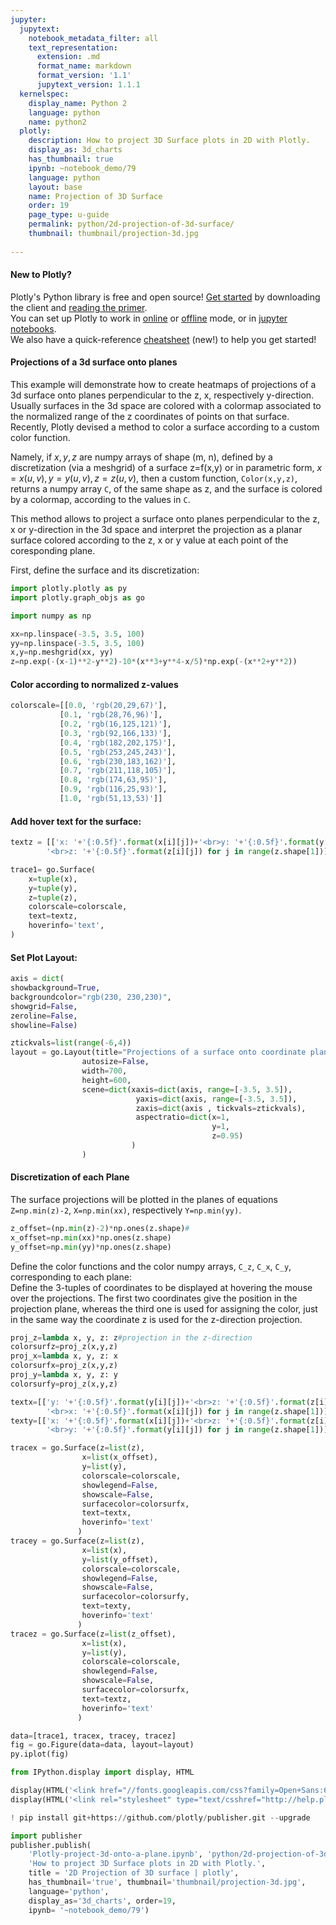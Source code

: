 ```yaml
---
jupyter:
  jupytext:
    notebook_metadata_filter: all
    text_representation:
      extension: .md
      format_name: markdown
      format_version: '1.1'
      jupytext_version: 1.1.1
  kernelspec:
    display_name: Python 2
    language: python
    name: python2
  plotly:
    description: How to project 3D Surface plots in 2D with Plotly.
    display_as: 3d_charts
    has_thumbnail: true
    ipynb: ~notebook_demo/79
    language: python
    layout: base
    name: Projection of 3D Surface
    order: 19
    page_type: u-guide
    permalink: python/2d-projection-of-3d-surface/
    thumbnail: thumbnail/projection-3d.jpg
    
---
```


#### New to Plotly?
Plotly's Python library is free and open source! [Get started](https://plot.ly/python/getting-started/) by downloading the client and [reading the primer](https://plot.ly/python/getting-started/).
<br>You can set up Plotly to work in [online](https://plot.ly/python/getting-started/#initialization-for-online-plotting) or [offline](https://plot.ly/python/getting-started/#initialization-for-offline-plotting) mode, or in [jupyter notebooks](https://plot.ly/python/getting-started/#start-plotting-online).
<br>We also have a quick-reference [cheatsheet](https://images.plot.ly/plotly-documentation/images/python_cheat_sheet.pdf) (new!) to help you get started!



#### Projections of a 3d surface onto planes


This example will demonstrate how to create heatmaps of projections of a 3d surface onto planes perpendicular to the z, x, respectively y-direction. Usually surfaces in the 3d space are colored with  a colormap associated to the normalized range of the z coordinates of points on that surface.
Recently, Plotly devised a method to color a surface according to a custom color function.

Namely, if $x, y, z$ are numpy arrays of shape (m, n), defined by a discretization (via a meshgrid) of a surface z=f(x,y) or in parametric form, $x=x(u,v), y=y(u,v), z=z(u,v)$, then a custom function, `Color(x,y,z)`, returns a numpy array `C`, of the same shape as z, and the surface is colored by a colormap, according to the values in `C`.


This method allows to project a surface onto planes perpendicular to the z, x or y-direction in the 3d space
and interpret the projection as a planar surface colored according to the z, x or y value at each point
of the coresponding plane.

First, define the surface and its discretization:

```python
import plotly.plotly as py
import plotly.graph_objs as go

import numpy as np

xx=np.linspace(-3.5, 3.5, 100)
yy=np.linspace(-3.5, 3.5, 100)
x,y=np.meshgrid(xx, yy)
z=np.exp(-(x-1)**2-y**2)-10*(x**3+y**4-x/5)*np.exp(-(x**2+y**2))
```

#### Color according to normalized z-values

```python
colorscale=[[0.0, 'rgb(20,29,67)'],
           [0.1, 'rgb(28,76,96)'],
           [0.2, 'rgb(16,125,121)'],
           [0.3, 'rgb(92,166,133)'],
           [0.4, 'rgb(182,202,175)'],
           [0.5, 'rgb(253,245,243)'],
           [0.6, 'rgb(230,183,162)'],
           [0.7, 'rgb(211,118,105)'],
           [0.8, 'rgb(174,63,95)'],
           [0.9, 'rgb(116,25,93)'],
           [1.0, 'rgb(51,13,53)']]
```

#### Add hover text for the surface:

```python
textz = [['x: '+'{:0.5f}'.format(x[i][j])+'<br>y: '+'{:0.5f}'.format(y[i][j])+
        '<br>z: '+'{:0.5f}'.format(z[i][j]) for j in range(z.shape[1])] for i in range(z.shape[0])]

trace1= go.Surface(
    x=tuple(x),
    y=tuple(y),
    z=tuple(z),
    colorscale=colorscale,
    text=textz,
    hoverinfo='text',
)
```

#### Set Plot Layout:

```python
axis = dict(
showbackground=True,
backgroundcolor="rgb(230, 230,230)",
showgrid=False,
zeroline=False,
showline=False)

ztickvals=list(range(-6,4))
layout = go.Layout(title="Projections of a surface onto coordinate planes" ,
                autosize=False,
                width=700,
                height=600,
                scene=dict(xaxis=dict(axis, range=[-3.5, 3.5]),
                            yaxis=dict(axis, range=[-3.5, 3.5]),
                            zaxis=dict(axis , tickvals=ztickvals),
                            aspectratio=dict(x=1,
                                             y=1,
                                             z=0.95)
                           )
                )
```

#### Discretization of each Plane
The surface projections will be plotted in the planes of equations
`Z=np.min(z)-2`, `X=np.min(xx)`, respectively `Y=np.min(yy)`.

```python
z_offset=(np.min(z)-2)*np.ones(z.shape)#
x_offset=np.min(xx)*np.ones(z.shape)
y_offset=np.min(yy)*np.ones(z.shape)
```

Define the color functions and the color numpy arrays, `C_z`, `C_x`, `C_y`, corresponding to each plane:<br>
Define the 3-tuples of coordinates to be displayed at hovering the mouse over the projections.
The first two coordinates give the position in the projection plane, whereas the third one  is used
for assigning the color, just in the same way the coordinate z is used for the z-direction projection.

```python
proj_z=lambda x, y, z: z#projection in the z-direction
colorsurfz=proj_z(x,y,z)
proj_x=lambda x, y, z: x
colorsurfx=proj_z(x,y,z)
proj_y=lambda x, y, z: y
colorsurfy=proj_z(x,y,z)

textx=[['y: '+'{:0.5f}'.format(y[i][j])+'<br>z: '+'{:0.5f}'.format(z[i][j])+
        '<br>x: '+'{:0.5f}'.format(x[i][j]) for j in range(z.shape[1])]  for i in range(z.shape[0])]
texty=[['x: '+'{:0.5f}'.format(x[i][j])+'<br>z: '+'{:0.5f}'.format(z[i][j]) +
        '<br>y: '+'{:0.5f}'.format(y[i][j]) for j in range(z.shape[1])] for i in range(z.shape[0])]

tracex = go.Surface(z=list(z),
                x=list(x_offset),
                y=list(y),
                colorscale=colorscale,
                showlegend=False,
                showscale=False,
                surfacecolor=colorsurfx,
                text=textx,
                hoverinfo='text'
               )
tracey = go.Surface(z=list(z),
                x=list(x),
                y=list(y_offset),
                colorscale=colorscale,
                showlegend=False,
                showscale=False,
                surfacecolor=colorsurfy,
                text=texty,
                hoverinfo='text'
               )
tracez = go.Surface(z=list(z_offset),
                x=list(x),
                y=list(y),
                colorscale=colorscale,
                showlegend=False,
                showscale=False,
                surfacecolor=colorsurfx,
                text=textz,
                hoverinfo='text'
               )

data=[trace1, tracex, tracey, tracez]
fig = go.Figure(data=data, layout=layout)
py.iplot(fig)
```

```python
from IPython.display import display, HTML

display(HTML('<link href="//fonts.googleapis.com/css?family=Open+Sans:600,400,300,200|Inconsolata|Ubuntu+Mono:400,700rel="stylesheet" type="text/css" />'))
display(HTML('<link rel="stylesheet" type="text/csshref="http://help.plot.ly/documentation/all_static/css/ipython-notebook-custom.css">'))

! pip install git+https://github.com/plotly/publisher.git --upgrade

import publisher
publisher.publish(
    'Plotly-project-3d-onto-a-plane.ipynb', 'python/2d-projection-of-3d-surface/', 'Projection of 3D Surface',
    'How to project 3D Surface plots in 2D with Plotly.',
    title = '2D Projection of 3D surface | plotly',
    has_thumbnail='true', thumbnail='thumbnail/projection-3d.jpg',
    language='python',
    display_as='3d_charts', order=19,
    ipynb= '~notebook_demo/79')
```

```python

```
